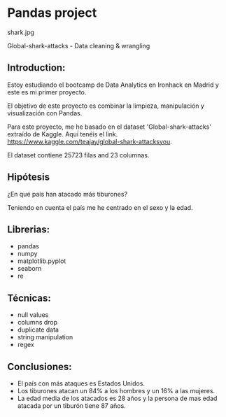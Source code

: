 # Pandas project
shark.jpg

Global-shark-attacks - Data cleaning & wrangling

## Introduction:

Estoy estudiando el bootcamp de Data Analytics en Ironhack en Madrid y este es mi primer proyecto.

El objetivo de este proyecto es combinar la limpieza, manipulación y visualización con Pandas.

Para este proyecto, me he basado en el dataset 'Global-shark-attacks' extraído de Kaggle. Aquí tenéis el link.
https://www.kaggle.com/teajay/global-shark-attacksyou.

El dataset contiene 25723 filas and 23 columnas.


## Hipótesis

¿En qué país han atacado más tiburones?

Teniendo en cuenta el país me he centrado en el sexo y la edad.


## Librerias:

- pandas
- numpy
- matplotlib.pyplot
- seaborn
- re

## Técnicas:

- null values
- columns drop
- duplicate data
- string manipulation
- regex

## Conclusiones:

 - El país con más ataques es Estados Unidos.
 - Los tiburones atacan un 84% a los hombres y un 16% a las mujeres.
 - La edad media de los atacados es 28 años y la persona de mas edad atacada por un tiburón tiene 87 años.




